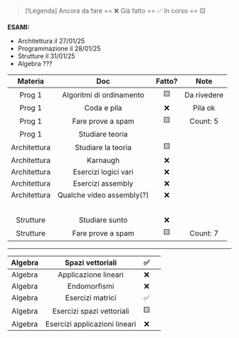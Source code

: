 
> [!Legenda]
> Ancora da fare == ❌ 
> Già fatto == ✅
> In corso == 🟨
> 

**ESAMI:**
- Architettura il 27/01/25
- Programmazione il 28/01/25
- Strutture il 31/01/25
- Algebra ???

|   Materia    |            Doc            | Fatto? |    Note     |
| :----------: | :-----------------------: | :----: | :---------: |
|    Prog 1    | Algoritmi di ordinamento  |   🟨   | Da rivedere |
|    Prog 1    |        Coda e pila        |   ❌    |   Pila ok   |
|    Prog 1    |     Fare prove a spam     |   🟨   |  Count: 5   |
|    Prog 1    |      Studiare teoria      |        |             |
| Architettura |    Studiare la teoria     |   🟨   |             |
| Architettura |         Karnaugh          |   ❌    |             |
| Architettura |   Esercizi logici vari    |   ❌    |             |
| Architettura |     Esercizi assembly     |   ❌    |             |
| Architettura | Qualche video assembly(?) |   ❌    |             |
|              |                           |        |             |
|              |                           |        |             |
|              |                           |        |             |
|              |                           |        |             |
|              |                           |        |             |
|  Strutture   |      Studiare sunto       |   ❌    |             |
|  Strutture   |     Fare prove a spam     |   🟨   |  Count: 7   |

---

|   Algebra    |       Spazi vettoriali        |   ✅    |             |
| :----------: | :---------------------------: | :----: | :---------: |
|   Algebra    |     Applicazione lineari      |   ❌    |             |
|   Algebra    |         Endomorfismi          |   ❌    |             |
|   Algebra    |       Esercizi matrici        |   ✅    |             |
|   Algebra    |   Esercizi spazi vettoriali   |   🟨   |             |
|   Algebra    | Esercizi applicazioni lineari |   ❌    |             |


